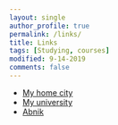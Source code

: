 ```yaml
---
layout: single
author_profile: true
permalink: /links/
title: Links
tags: [Studying, courses]
modified: 9-14-2019
comments: false
---
```



* [My home city](https://fa.wikipedia.org/wiki/%D8%AA%D9%87%D8%B1%D8%A7%D9%86)
* [My university](http://www.iust.ac.ir)
* [Abnik](https://fa.wikipedia.org/wiki/%D8%A2%D8%A8%D9%86%DB%8C%DA%A9)

